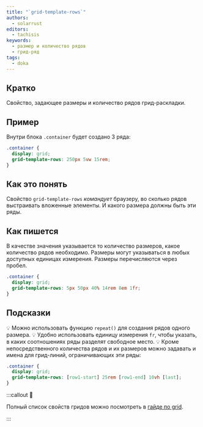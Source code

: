 ```yaml
---
title: "`grid-template-rows`"
authors:
  - solarrust
editors:
  - tachisis
keywords:
  - размер и количество рядов
  - грид-ряд
tags:
  - doka
---
```


## Кратко

Свойство, задающее размеры и количество рядов грид-раскладки.

## Пример

Внутри блока `.container` будет создано 3 ряда:

```css
.container {
  display: grid;
  grid-template-rows: 250px 5vw 15rem;
}
```

## Как это понять

Свойство `grid-template-rows` _командует_ браузеру, во сколько рядов выстраивать вложенные элементы. И какого размера должны быть эти ряды.

## Как пишется

В качестве значения указывается то количество размеров, какое количество рядов необходимо. Размеры могут указываться в любых доступных единицах измерения. Размеры перечисляются через пробел.

```css
.container {
  display: grid;
  grid-template-rows: 5px 50px 40% 14rem 8em 1fr;
}
```

## Подсказки

💡 Можно использовать функцию `repeat()` для создания рядов одного размера.
💡 Удобно использовать единицу измерения `fr`, чтобы указать, в каких соотношениях ряды разделят свободное место.
💡 Кроме непосредственного количества рядов и их размеров можно задавать и имена для грид-линий, ограничивающих эти ряды:

```css
.container {
  display: grid;
  grid-template-rows: [row1-start] 25rem [row1-end] 10vh [last];
}
```

:::callout 📝

Полный список свойств гридов можно посмотреть в [гайде по grid](/css/grid-guide/).

:::
